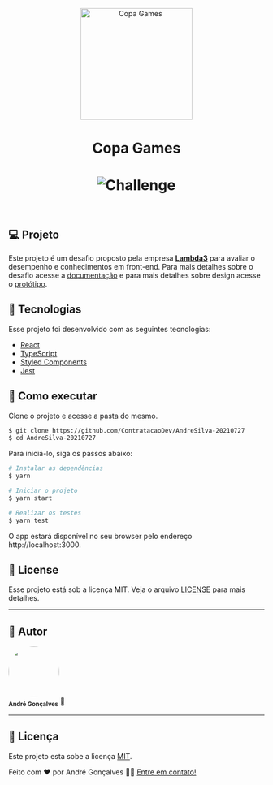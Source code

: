 <p align="center">
  <img alt="Copa Games" width="220px" src="https://user-images.githubusercontent.com/9595529/128196059-79c08369-4f24-44c5-8925-9491bbd08aee.png" width="160px">
</p>

<h1 align="center">Copa Games</h1>

<h1 align="center">
    <img alt="Challenge" src="https://user-images.githubusercontent.com/9595529/128198092-959227fd-de27-4ce4-8fbf-e191ca45a1d0.png" />
</h1>

<br>

## 💻 Projeto

Este projeto é um desafio proposto pela empresa **[Lambda3](https://www.lambda3.com.br/)** para avaliar o desempenho e conhecimentos em front-end. Para mais detalhes sobre o desafio acesse a [documentação](https://github.com/andregodasi/lambda3-challenge/blob/main/public/games-cup-description.pdf) e para mais detalhes sobre design acesse o [protótipo](https://www.figma.com/design/KgRImOHsrEi65W1U2QTYUw/Teste-t%C3%A9cnico%3A-Pessoa-desenvolvedora-Front-end?node-id=1-27).

## 🧪 Tecnologias

Esse projeto foi desenvolvido com as seguintes tecnologias:

- [React](https://reactjs.org)
- [TypeScript](https://www.typescriptlang.org/)
- [Styled Components](https://styled-components.com/)
- [Jest](https://jestjs.io/)

## 🚀 Como executar

Clone o projeto e acesse a pasta do mesmo.

```bash
$ git clone https://github.com/ContratacaoDev/AndreSilva-20210727
$ cd AndreSilva-20210727
```

Para iniciá-lo, siga os passos abaixo:

```bash
# Instalar as dependências
$ yarn

# Iniciar o projeto
$ yarn start

# Realizar os testes
$ yarn test
```

O app estará disponível no seu browser pelo endereço http://localhost:3000.

## 📝 License

Esse projeto está sob a licença MIT. Veja o arquivo [LICENSE](LICENSE.md) para mais detalhes.

---

## 🦸 Autor

<a href="https://www.linkedin.com/in/andre-godasi/">
 <img style="border-radius: 50%;" src="https://media.licdn.com/dms/image/C4D03AQGxOMYvdCao3A/profile-displayphoto-shrink_200_200/0/1661188755674?e=1724284800&v=beta&t=9ZeBK2WzsdYpBxjA4RG2TijNkI4d0iKD2HyL7zT9mn4" width="100px;" alt=""/>
 <br />
 <sub><b>André Gonçalves</b></sub></a> <a href="https://www.linkedin.com/in/andre-godasi/" title="André Gonçalves">🚀</a>
 <br />

---

## 📝 Licença

Este projeto esta sobe a licença [MIT](./LICENSE).

Feito com ❤️ por André Gonçalves 👋🏽 [Entre em contato!](https://www.linkedin.com/in/andre-godasi/)
